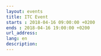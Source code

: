 ```yaml
---
layout: events
title: ITC Event
starts : 2018-04-16 09:00:00 +0200
ends : 2018-04-16 19:00:00 +0200
url_address:
lang: en
description:
---
```



